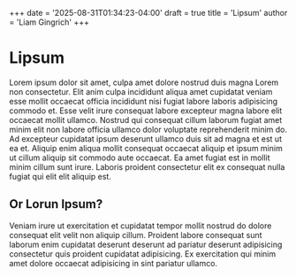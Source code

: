 +++
date = '2025-08-31T01:34:23-04:00'
draft = true
title = 'Lipsum'
author = 'Liam Gingrich'
+++

# Lipsum

Lorem ipsum dolor sit amet, culpa amet dolore nostrud duis magna Lorem non consectetur. Elit anim culpa incididunt aliqua amet cupidatat veniam esse mollit occaecat officia incididunt nisi fugiat labore laboris adipisicing commodo et. Esse velit irure consequat labore excepteur magna labore elit occaecat mollit ullamco. Nostrud qui consequat cillum laborum fugiat amet minim elit non labore officia ullamco dolor voluptate reprehenderit minim do. Ad excepteur cupidatat ipsum deserunt ullamco duis sit ad magna et est ut ea et. Aliquip enim aliqua mollit consequat occaecat aliquip et ipsum minim ut cillum aliquip sit commodo aute occaecat. Ea amet fugiat est in mollit minim cillum sunt irure. Laboris proident consectetur elit ex consequat nulla fugiat qui elit elit aliquip est.

## Or Lorun Ipsum?

Veniam irure ut exercitation et cupidatat tempor mollit nostrud do dolore consequat elit velit non aliquip cillum. Proident labore consequat sunt laborum enim cupidatat deserunt deserunt ad pariatur deserunt adipisicing consectetur quis proident cupidatat adipisicing. Ex exercitation qui minim amet dolore occaecat adipisicing in sint pariatur ullamco.
